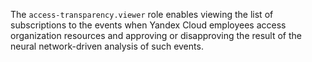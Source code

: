The `access-transparency.viewer` role enables viewing the list of subscriptions to the events when Yandex Cloud employees access organization resources and approving or disapproving the result of the neural network-driven analysis of such events.
